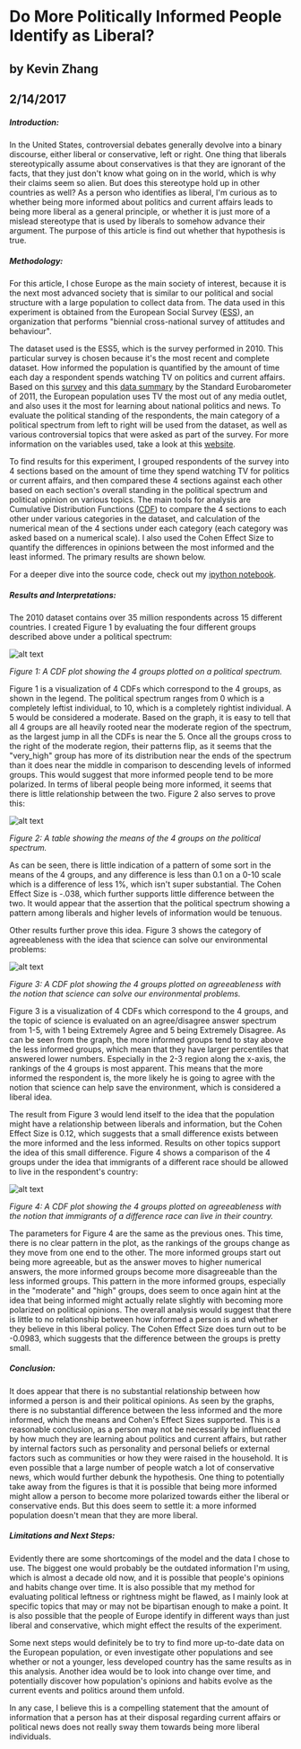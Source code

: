 # Do More Politically Informed People Identify as Liberal?
## by Kevin Zhang
## 2/14/2017

##### Introduction:

In the United States, controversial debates generally devolve into a binary discourse, either liberal or conservative, left or right. One thing that liberals stereotypically assume about conservatives is that they are ignorant of the facts, that they just don't know what going on in the world, which is why their claims seem so alien. But does this stereotype hold up in other countries as well? As a person who identifies as liberal, I'm curious as to whether being more informed about politics and current affairs leads to being more liberal as a general principle, or whether it is just more of a mislead stereotype that is used by liberals to somehow advance their argument. The purpose of this article is find out whether that hypothesis is true.

##### Methodology:

For this article, I chose Europe as the main society of interest, because it is the next most advanced society that is similar to our political and social structure with a large population to collect data from. The data used in this experiment is obtained from the European Social Survey ([ESS](http://www.europeansocialsurvey.org/)), an organization that performs "biennial cross-national survey of attitudes and behaviour".

The dataset used is the ESS5, which is the survey performed in 2010. This particular survey is chosen because it's the most recent and complete dataset. How informed the population is quantified by the amount of time each day a respondent spends watching TV on politics and current affairs. Based on this [survey](http://ec.europa.eu/public_opinion/archives/eb/eb76/eb76_media_en.pdf) and this [data summary](http://ec.europa.eu/public_opinion/topics/fs7_communicating_40_en.pdf) by the Standard Eurobarometer of 2011, the European population uses TV the most out of any media outlet, and also uses it the most for learning about national politics and news. To evaluate the political standing of the respondents, the main category of a political spectrum from left to right will be used from the dataset, as well as various controversial topics that were asked as part of the survey. For more information on the variables used, take a look at this [website](http://www.europeansocialsurvey.org/downloadwizard/).

To find results for this experiment, I grouped respondents of the survey into 4 sections based on the amount of time they spend watching TV for politics or current affairs, and then compared these 4 sections against each other based on each section's overall standing in the political spectrum and political opinion on various topics. The main tools for analysis are Cumulative Distribution Functions ([CDF](https://en.wikipedia.org/wiki/Cumulative_distribution_function)) to compare the 4 sections to each other under various categories in the dataset, and calculation of the numerical mean of the 4 sections under each category (each category was asked based on a numerical scale). I also used the Cohen Effect Size to quantify the differences in opinions between the most informed and the least informed. The primary results are shown below.

For a deeper dive into the source code, check out my [ipython notebook](https://github.com/kzhang8850/ThinkStats2/blob/master/code/report1.ipynb).

##### Results and Interpretations:

The 2010 dataset contains over 35 million respondents across 15 different countries. I created Figure 1 by evaluating the four different groups described above under a political spectrum:


![alt text](LRScalePlot.png)

*Figure 1: A CDF plot showing the 4 groups plotted on a political spectrum.*



Figure 1 is a visualization of 4 CDFs which correspond to the 4 groups, as shown in the legend. The political spectrum ranges from 0 which is a completely leftist individual, to 10, which is a completely rightist individual. A 5 would be considered a moderate. Based on the graph, it is easy to tell that all 4 groups are all heavily rooted near the moderate region of the spectrum, as the largest jump in all the CDFs is near the 5. Once all the groups cross to the right of the moderate region, their patterns flip, as it seems that the "very_high" group has more of its distribution near the ends of the spectrum than it does near the middle in comparison to descending levels of informed groups. This would suggest that more informed people tend to be more polarized. In terms of liberal people being more informed, it seems that there is little relationship between the two. Figure 2 also serves to prove this:

![alt text](LRScaleMean.png)

*Figure 2: A table showing the means of the 4 groups on the political spectrum.*

As can be seen, there is little indication of a pattern of some sort in the means of the 4 groups, and any difference is less than 0.1 on a 0-10 scale which is a difference of less 1%, which isn't super substantial. The Cohen Effect Size is -.038, which further supports little difference between the two. It would appear that the assertion that the political spectrum showing a pattern among liberals and higher levels of information would be tenuous.

Other results further prove this idea. Figure 3 shows the category of agreeableness with the idea that science can solve our environmental problems:

![alt text](Science.png)

*Figure 3: A CDF plot showing the 4 groups plotted on agreeableness with the notion that science can solve our environmental problems.*

Figure 3 is a visualization of 4 CDFs which correspond to the 4 groups, and the topic of science is evaluated on an agree/disagree answer spectrum from 1-5, with 1 being Extremely Agree and 5 being Extremely Disagree. As can be seen from the graph, the more informed groups tend to stay above the less informed groups, which mean that they have larger percentiles that answered lower numbers. Especially in the 2-3 region along the x-axis, the rankings of the 4 groups is most apparent. This means that the more informed the respondent is, the more likely he is going to agree with the notion that science can help save the environment, which is considered a liberal idea.

The result from Figure 3 would lend itself to the idea that the population might have a relationship between liberals and information, but the Cohen Effect Size is 0.12, which suggests that a small difference exists between the more informed and the less informed. Results on other topics support the idea of this small difference. Figure 4 shows a comparison of the 4 groups under the idea that immigrants of a different race should be allowed to live in the respondent's country:

![alt text](Immigration.png)

*Figure 4: A CDF plot showing the 4 groups plotted on agreeableness with the notion that immigrants of a difference race can live in their country.*

The parameters for Figure 4 are the same as the previous ones. This time, there is no clear pattern in the plot, as the rankings of the groups change as they move from one end to the other. The more informed groups start out being more agreeable, but as the answer moves to higher numerical answers, the more informed groups become more disagreeable than the less informed groups. This pattern in the more informed groups, especially in the "moderate" and "high" groups, does seem to once again hint at the idea that being informed might actually relate slightly with becoming more polarized on political opinions. The overall analysis would suggest that there is little to no relationship between how informed a person is and whether they believe in this liberal policy. The Cohen Effect Size does turn out to be -0.0983, which suggests that the difference between the groups is pretty small.

##### Conclusion:

It does appear that there is no substantial relationship between how informed a person is and their political opinions. As seen by the graphs, there is no substantial difference between the less informed and the more informed, which the means and Cohen's Effect Sizes supported. This is a reasonable conclusion, as a person may not be necessarily be influenced by how much they are learning about politics and current affairs, but rather by internal factors such as personality and personal beliefs or external factors such as communities or how they were raised in the household. It is even possible that a large number of people watch a lot of conservative news, which would further debunk the hypothesis. One thing to potentially take away from the figures is that it is possible that being more informed might allow a person to become more polarized towards either the liberal or conservative ends. But this does seem to settle it: a more informed population doesn't mean that they are more liberal.

##### Limitations and Next Steps:

Evidently there are some shortcomings of the model and the data I chose to use. The biggest one would probably be the outdated information I'm using, which is almost a decade old now, and it is possible that people's opinions and habits change over time. It is also possible that my method for evaluating political leftness or rightness might be flawed, as I mainly look at specific topics that may or may not be bipartisan enough to make a point. It is also possible that the people of Europe identify in different ways than just liberal and conservative, which might effect the results of the experiment.

Some next steps would definitely be to try to find more up-to-date data on the European population, or even investigate other populations and see whether or not a younger, less developed country has the same results as in this analysis. Another idea would be to look into change over time, and potentially discover how population's opinions and habits evolve as the current events and politics around them unfold.

In any case, I believe this is a compelling statement that the amount of information that a person has at their disposal regarding current affairs or political news does not really sway them towards being more liberal individuals.
